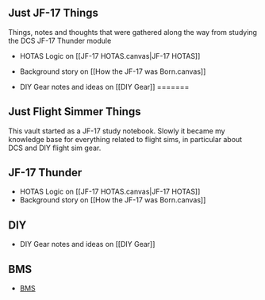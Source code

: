 ## Just JF-17 Things
Things, notes and thoughts that were gathered along the way from studying the DCS JF-17 Thunder module

- HOTAS Logic on [[JF-17 HOTAS.canvas|JF-17 HOTAS]]

- Background story on [[How the JF-17 was Born.canvas]]

- DIY Gear notes and ideas on [[DIY Gear]]
=======
## Just Flight Simmer Things
This vault started as a JF-17 study notebook. Slowly it became my knowledge base for everything related to flight sims, in particular about DCS and DIY flight sim gear. 

## JF-17 Thunder
- HOTAS Logic on [[JF-17 HOTAS.canvas|JF-17 HOTAS]]
- Background story on [[How the JF-17 was Born.canvas]]
## DIY
- DIY Gear notes and ideas on [[DIY Gear]]
## BMS
- [BMS](BMS.md)


